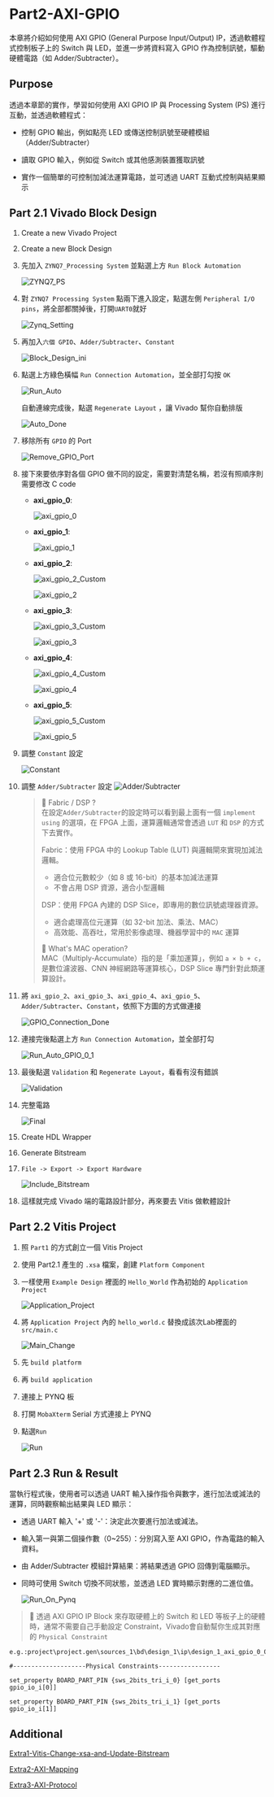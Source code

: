 # Part2-AXI-GPIO

本章將介紹如何使用 AXI GPIO (General Purpose Input/Output) IP，透過軟體程式控制板子上的 Switch 與 LED，並進一步將資料寫入 GPIO 作為控制訊號，驅動硬體電路（如 Adder/Subtracter）。

## Purpose  

透過本章節的實作，學習如何使用 AXI GPIO IP 與 Processing System (PS) 進行互動，並透過軟體程式：

- 控制 GPIO 輸出，例如點亮 LED 或傳送控制訊號至硬體模組（Adder/Subtracter）

- 讀取 GPIO 輸入，例如從 Switch 或其他感測裝置獲取訊號

- 實作一個簡單的可控制加減法運算電路，並可透過 UART 互動式控制與結果顯示

## Part 2.1 Vivado Block Design

1. Create a new Vivado Project  

2. Create a new Block Design

3. 先加入 `ZYNQ7_Processing System` 並點選上方 `Run Block Automation`  

    ![ZYNQ7_PS](./png/ZYNQ7_PS.png)

4. 對 `ZYNQ7 Processing System` 點兩下進入設定，點選左側 `Peripheral I/O pins`，將全部都關掉後，打開`UART0`就好  

    ![Zynq_Setting](./png/Zynq_Setting.png)

5. 再加入`六個 GPIO`、`Adder/Subtracter`、`Constant`  

    ![Block_Design_ini](./png/Block_Design_ini.png)

6. 點選上方綠色橫幅 `Run Connection Automation`，並全部打勾按 `OK`  

    ![Run_Auto](./png/Run_Auto.png)  

    自動連線完成後，點選 `Regenerate Layout` ，讓 Vivado 幫你自動排版  

    ![Auto_Done](./png/Auto_Done.png)  

7. 移除所有 `GPIO` 的 Port

    ![Remove_GPIO_Port](./png/Remove_GPIO_Port.png)

8. 接下來要依序對各個 GPIO 做不同的設定，需要對清楚名稱，若沒有照順序則需要修改 C code  

    - **axi_gpio_0**:  

        ![axi_gpio_0](./png/GPIO_0.png)  

    - **axi_gpio_1**:  

        ![axi_gpio_1](./png/GPIO_1.png)  

    - **axi_gpio_2**:  

        ![axi_gpio_2_Custom](./png/GPIO_2_Custom.png)  

        ![axi_gpio_2](./png/GPIO_2.png)  

    - **axi_gpio_3**:  

        ![axi_gpio_3_Custom](./png/GPIO_3_Custom.png)  

        ![axi_gpio_3](./png/GPIO_3.png)

    - **axi_gpio_4**:  

        ![axi_gpio_4_Custom](./png/GPIO_4_Custom.png)  

        ![axi_gpio_4](./png/GPIO_4.png)  

    - **axi_gpio_5**:  

        ![axi_gpio_5_Custom](./png/GPIO_5_Custom.png)  

        ![axi_gpio_5](./png/GPIO_5.png)  

9. 調整 `Constant` 設定  

    ![Constant](./png/Constant.png)

10. 調整 `Adder/Subtracter` 設定
    ![Adder/Subtracter](./png/Adder_Subtracter.png)

    >📌 Fabric / DSP ?  
    >在設定`Adder/Subtracter`的設定時可以看到最上面有一個 `implement using` 的選項，在 FPGA 上面，運算邏輯通常會透過 `LUT` 和 `DSP` 的方式下去實作。  
    >
    >Fabric：使用 FPGA 中的 Lookup Table (LUT) 與邏輯閘來實現加減法邏輯。  
    >
    >- 適合位元數較少（如 8 或 16-bit）的基本加減法運算  
    >- 不會占用 DSP 資源，適合小型邏輯  
    >
    >DSP：使用 FPGA 內建的 DSP Slice，即專用的數位訊號處理器資源。  
    >
    >- 適合處理高位元運算（如 32-bit 加法、乘法、MAC）  
    >- 高效能、高吞吐，常用於影像處理、機器學習中的 `MAC` 運算  
    >
    >📌 What's MAC operation?  
    >MAC（Multiply-Accumulate）指的是「乘加運算」，例如 `a × b + c`，是數位濾波器、CNN 神經網路等運算核心，DSP Slice 專門針對此類運算設計。

11. 將 `axi_gpio_2`、`axi_gpio_3`、`axi_gpio_4`、`axi_gpio_5`、`Adder/Subtracter`、`Constant`，依照下方圖的方式做連接  

    ![GPIO_Connection_Done](./png/GPIO_Connection_Done.png)  

12. 連接完後點選上方 `Run Connection Automation`，並全部打勾

    ![Run_Auto_GPIO_0_1](./png/Run_Auto_GPIO_0_1.png)  

13. 最後點選 `Validation` 和 `Regenerate Layout`，看看有沒有錯誤  

    ![Validation](./png/Validation.png)

14. 完整電路  

    ![Final](./png/Final.png)  

15. Create HDL Wrapper  

16. Generate Bitstream  

17. `File -> Export -> Export Hardware`

    ![Include_Bitstream](./png/Include_Bitstream.png)

18. 這樣就完成 Vivado 端的電路設計部分，再來要去 Vitis 做軟體設計

## Part 2.2 Vitis Project

1. 照 `Part1` 的方式創立一個 Vitis Project  

2. 使用 Part2.1 產生的 `.xsa` 檔案，創建 `Platform Component`  

3. 一樣使用 `Example Design` 裡面的 `Hello_World` 作為初始的 `Application Project`

    ![Application_Project](./png/Application_Project.png)  

4. 將 `Application Project` 內的 `hello_world.c` 替換成該次Lab裡面的`src/main.c`  

    ![Main_Change](./png/Main_Change.png)  

5. 先 `build platform`

6. 再 `build application`

7. 連接上 PYNQ 板

8. 打開 `MobaXterm` Serial 方式連接上 PYNQ

9. 點選`Run`

    ![Run](./png/Run.png)

## Part 2.3 Run & Result

當執行程式後，使用者可以透過 UART 輸入操作指令與數字，進行加法或減法的運算，同時觀察輸出結果與 LED 顯示：

- 透過 UART 輸入 '+' 或 '-'：決定此次要進行加法或減法。

- 輸入第一與第二個操作數（0~255）：分別寫入至 AXI GPIO，作為電路的輸入資料。

- 由 Adder/Subtracter 模組計算結果：將結果透過 GPIO 回傳到電腦顯示。

- 同時可使用 Switch 切換不同狀態，並透過 LED 實時顯示對應的二進位值。  

    ![Run_On_Pynq](./png/Run_On_Pynq.png)  

> 📌 透過 AXI GPIO IP Block 來存取硬體上的 Switch 和 LED 等板子上的硬體時，通常不需要自己手動設定 Constraint，Vivado會自動幫你生成其對應的 `Physical Constraint`  

```xdc
e.g.:project\project.gen\sources_1\bd\design_1\ip\design_1_axi_gpio_0_0  

#--------------------Physical Constraints-----------------

set_property BOARD_PART_PIN {sws_2bits_tri_i_0} [get_ports gpio_io_i[0]]

set_property BOARD_PART_PIN {sws_2bits_tri_i_1} [get_ports gpio_io_i[1]]

```

## Additional  

[Extra1-Vitis-Change-xsa-and-Update-Bitstream](../Extra1-Vitis-Change-xsa-and-Update-Bitstream/)

[Extra2-AXI-Mapping](../Extra2-AXI-Mapping/)

[Extra3-AXI-Protocol](../Extra3-AXI-Protocol/)
